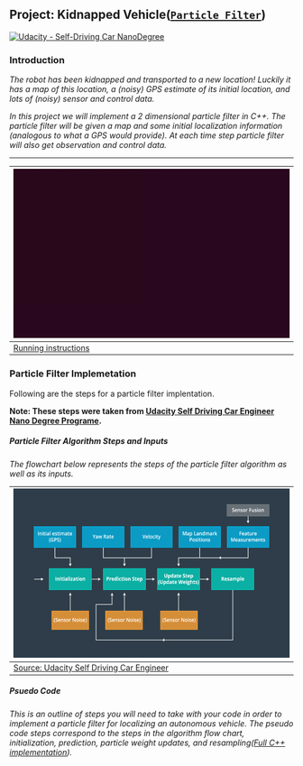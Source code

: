 Project: Kidnapped Vehicle([`Particle Filter`](https://en.wikipedia.org/wiki/Particle_filter))
---

[![Udacity - Self-Driving Car NanoDegree](https://s3.amazonaws.com/udacity-sdc/github/shield-carnd.svg)](http://www.udacity.com/drive)

### Introduction

*The robot has been kidnapped and transported to a new location! Luckily it has a map of this location, a (noisy) GPS estimate of its initial location, and lots of (noisy) sensor and control data.*

*In this project we will implement a 2 dimensional particle filter in C++. The particle filter will be given a map and some initial localization information (analogous to what a GPS would provide). At each time step particle filter will also get observation and control data.*

---
|<img src="data/images/final-results.gif" width="500" height="300" />|
|----------------------------------|
|[Running instructions](https://www.youtube.com/watch?v=neGq381AG64) |

### Particle Filter Implemetation
Following are the steps for a particle filter implentation.

**Note: These steps were taken from [Udacity Self Driving Car Engineer Nano Degree Programe](https://www.udacity.com/course/self-driving-car-engineer-nanodegree--nd013).**

##### Particle Filter Algorithm Steps and Inputs
*The flowchart below represents the steps of the particle filter algorithm as well as its inputs.*

|<img src="data/images/02-l-pseudocode.00-00-47-13.still006.png" width="500" height="300" />|
|----------------------------------|
|[Source: Udacity Self Driving Car Engineer](https://www.udacity.com/course/self-driving-car-engineer-nanodegree--nd013) |

##### Psuedo Code

*This is an outline of steps you will need to take with your code in order to implement a particle filter for localizing an autonomous vehicle. The pseudo code steps correspond to the steps in the algorithm flow chart, initialization, prediction, particle weight updates, and resampling([Full C++ implementation](src/particle_filter.cpp)).* 

